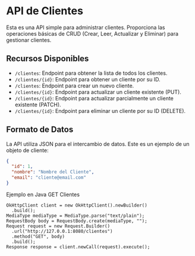 # API de Clientes

Esta es una API simple para administrar clientes. Proporciona las operaciones básicas de CRUD (Crear, Leer, Actualizar y Eliminar) para gestionar clientes.

## Recursos Disponibles

- `/clientes`: Endpoint para obtener la lista de todos los clientes.
- `/clientes/{id}`: Endpoint para obtener un cliente por su ID.
- `/clientes`: Endpoint para crear un nuevo cliente.
- `/clientes/{id}`: Endpoint para actualizar un cliente existente (PUT).
- `/clientes/{id}`: Endpoint para actualizar parcialmente un cliente existente (PATCH).
- `/clientes/{id}`: Endpoint para eliminar un cliente por su ID (DELETE).

## Formato de Datos

La API utiliza JSON para el intercambio de datos. Este es un ejemplo de un objeto de cliente:

```json
{
  "id": 1,
  "nombre": "Nombre del Cliente",
  "email": "cliente@email.com"
}
```

Ejemplo en Java GET Clientes

```
OkHttpClient client = new OkHttpClient().newBuilder()
  .build();
MediaType mediaType = MediaType.parse("text/plain");
RequestBody body = RequestBody.create(mediaType, "");
Request request = new Request.Builder()
  .url("http://127.0.0.1:8080/clientes")
  .method("GET", body)
  .build();
Response response = client.newCall(request).execute();
```
